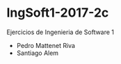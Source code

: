 # IngSoft1-2017-2c
Ejercicios de Ingenieria de Software 1 
*  Pedro Mattenet Riva
*  Santiago Alem 
